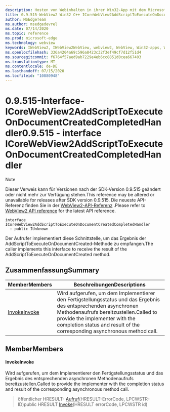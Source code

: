 ```yaml
---
description: Hosten von Webinhalten in ihrer Win32-App mit dem Microsoft Edge WebView2-Steuerelement
title: 0.9.515-WebView2 Win32 C++ ICoreWebView2AddScriptToExecuteOnDocumentCreatedCompletedHandler
author: MSEdgeTeam
ms.author: msedgedevrel
ms.date: 07/14/2020
ms.topic: reference
ms.prod: microsoft-edge
ms.technology: webview
keywords: IWebView2, IWebView2WebView, webview2, WebView, Win32-apps, Win32, Edge, ICoreWebView2, ICoreWebView2Controller, Browser-Steuerelement, Edge-HTML
ms.openlocfilehash: 336a4204a69c596a8423c32f3ef49cf7d12f51d4
ms.sourcegitcommit: f6764f57aed9ab7229e4eb6cc8851d0cea667403
ms.translationtype: MT
ms.contentlocale: de-DE
ms.lasthandoff: 07/15/2020
ms.locfileid: "10880948"
---
```

# <span data-ttu-id="ec6bc-104">0.9.515-Interface-ICoreWebView2AddScriptToExecuteOnDocumentCreatedCompletedHandler</span><span class="sxs-lookup"><span data-stu-id="ec6bc-104">0.9.515 - interface ICoreWebView2AddScriptToExecuteOnDocumentCreatedCompletedHandler</span></span> 

> [!NOTE]
> <span data-ttu-id="ec6bc-105">Dieser Verweis kann für Versionen nach der SDK-Version 0.9.515 geändert oder nicht mehr zur Verfügung stehen.</span><span class="sxs-lookup"><span data-stu-id="ec6bc-105">This reference may be altered or unavailable for releases after SDK version 0.9.515.</span></span> <span data-ttu-id="ec6bc-106">Die neueste API-Referenz finden Sie in der [WebView2-API-Referenz](../../../webview2-api-reference.md) .</span><span class="sxs-lookup"><span data-stu-id="ec6bc-106">Please refer to [WebView2 API reference](../../../webview2-api-reference.md) for the latest API reference.</span></span>

```
interface ICoreWebView2AddScriptToExecuteOnDocumentCreatedCompletedHandler
  : public IUnknown
```

<span data-ttu-id="ec6bc-107">Der Aufrufer implementiert diese Schnittstelle, um das Ergebnis der AddScriptToExecuteOnDocumentCreated-Methode zu empfangen.</span><span class="sxs-lookup"><span data-stu-id="ec6bc-107">The caller implements this interface to receive the result of the AddScriptToExecuteOnDocumentCreated method.</span></span>

## <span data-ttu-id="ec6bc-108">Zusammenfassung</span><span class="sxs-lookup"><span data-stu-id="ec6bc-108">Summary</span></span>

 <span data-ttu-id="ec6bc-109">Member</span><span class="sxs-lookup"><span data-stu-id="ec6bc-109">Members</span></span>                        | <span data-ttu-id="ec6bc-110">Beschreibungen</span><span class="sxs-lookup"><span data-stu-id="ec6bc-110">Descriptions</span></span>
--------------------------------|---------------------------------------------
[<span data-ttu-id="ec6bc-111">Invoke</span><span class="sxs-lookup"><span data-stu-id="ec6bc-111">Invoke</span></span>](#invoke) | <span data-ttu-id="ec6bc-112">Wird aufgerufen, um dem Implementierer den Fertigstellungsstatus und das Ergebnis des entsprechenden asynchronen Methodenaufrufs bereitzustellen.</span><span class="sxs-lookup"><span data-stu-id="ec6bc-112">Called to provide the implementer with the completion status and result of the corresponding asynchronous method call.</span></span>

## <span data-ttu-id="ec6bc-113">Member</span><span class="sxs-lookup"><span data-stu-id="ec6bc-113">Members</span></span>

#### <span data-ttu-id="ec6bc-114">Invoke</span><span class="sxs-lookup"><span data-stu-id="ec6bc-114">Invoke</span></span> 

<span data-ttu-id="ec6bc-115">Wird aufgerufen, um dem Implementierer den Fertigstellungsstatus und das Ergebnis des entsprechenden asynchronen Methodenaufrufs bereitzustellen.</span><span class="sxs-lookup"><span data-stu-id="ec6bc-115">Called to provide the implementer with the completion status and result of the corresponding asynchronous method call.</span></span>

> <span data-ttu-id="ec6bc-116">öffentlicher HRESULT- [Aufruf](#invoke)(HRESULT-ErrorCode, LPCWSTR-ID)</span><span class="sxs-lookup"><span data-stu-id="ec6bc-116">public HRESULT [Invoke](#invoke)(HRESULT errorCode, LPCWSTR id)</span></span>

